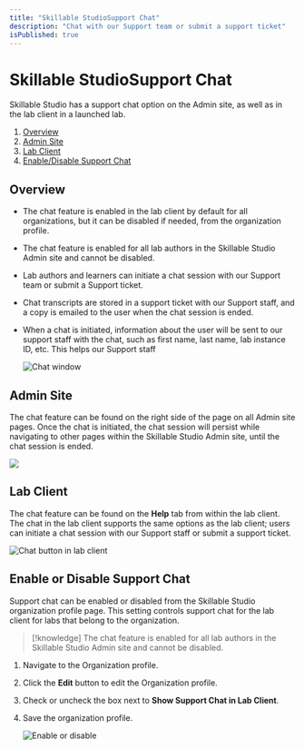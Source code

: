 ```yaml
---
title: "Skillable StudioSupport Chat"
description: "Chat with our Support team or submit a support ticket"
isPublished: true
---
```


# Skillable StudioSupport Chat

Skillable Studio has a support chat option on the Admin site, as well as in the lab client in a launched lab. 

1. [Overview](#overview)
1. [Admin Site](#admin-site)
1. [Lab Client](#lab-client)
1. [Enable/Disable Support Chat](#enable-or-disable-support-chat)

## Overview

- The chat feature is enabled in the lab client by default for all organizations, but it can be disabled if needed, from the organization profile.
- The chat feature is enabled for all lab authors in the Skillable Studio Admin site and cannot be disabled.  
- Lab authors and learners can initiate a chat session with our Support team or submit a Support ticket.
- Chat transcripts are stored in a support ticket with our Support staff, and a copy is emailed to the user when the chat session is ended.
- When a chat is initiated, information about the user will be sent to our support staff with the chat, such as first name, last name, lab instance ID, etc. This helps our Support staff 


    ![Chat window](images/chat-window.png)

## Admin Site

The chat feature can be found on the right side of the page on all Admin site pages. Once the chat is initiated, the chat session will persist while navigating to other pages within the Skillable Studio Admin site, until the chat session is ended. 

![](images/lod-admin-site-with-chat-button.png) 

## Lab Client

The chat feature can be found on the **Help** tab from within the lab client. The chat in the lab client supports the same options as the lab client; users can initiate a chat session with our Support staff or submit a support ticket. 

![Chat button in lab client](images/chat-button-in-lab-client.png)

## Enable or Disable Support Chat

Support chat can be enabled or disabled from the Skillable Studio organization profile page. This setting controls support chat for the lab client for labs that belong to the organization.

>[!knowledge] The chat feature is enabled for all lab authors in the Skillable Studio Admin site and cannot be disabled.  

1. Navigate to the Organization profile. 
1. Click the **Edit** button to edit the Organization profile. 
1. Check or uncheck the box next to **Show Support Chat in Lab Client**. 
1. Save the organization profile. 

    ![Enable or disable](images/enable-disable-in-lab-client.png)
